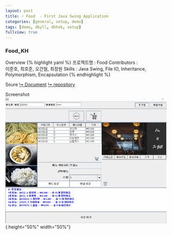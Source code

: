 ```yaml
---
layout: post
title: ♯ Food  - First Java Swing Application
categories: [general, setup, demo]
tags: [demo, dbyll, dbtek, setup]
fullview: true
---
```


### Food_KH

Overview
{% highlight yaml %}
프로젝트명 : Food
Contributors :  
   이준호, 최호준, 오건철, 최장원
Skills : 
  Java Swing, File IO, Inheritance, Polymorphism, Encapsulation
{% endhighlight %}

Soure
  [↳ Document](https://fggo.github.io/food)
  [↳ repository](https://github.com/fggo/food_KH)

Screenshot
  ![foodemo](/assets/images/fooddemo.gif){:height="50%" width="50%"}
